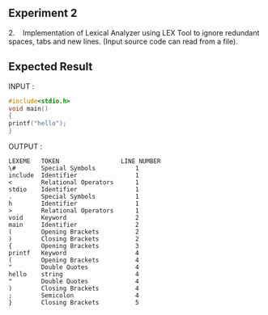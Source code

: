 ## Experiment 2
2.    Implementation of Lexical Analyzer using LEX Tool to ignore redundant spaces, tabs
and new lines. (Input source code can read from a file).
## Expected Result

INPUT :
```C
#include<stdio.h>
void main() 
{
printf("hello");
}
```

OUTPUT : 

    LEXEME   TOKEN                 LINE NUMBER
    \#       Special Symbols           1
    include  Identifier                1
    <        Relational Operators      1
    stdio    Identifier                1
    .        Special Symbols           1
    h        Identifier                1
    >        Relational Operators      1
    void     Keyword                   2
    main     Identifier                2
    (        Opening Brackets          2
    )        Closing Brackets          2
    {        Opening Brackets          3
    printf   Keyword                   4
    (        Opening Brackets          4
    "        Double Quotes             4
    hello    string                    4
    "        Double Quotes             4
    )        Closing Brackets          4
    ;        Semicolon                 4
    }        Closing Brackets          5
